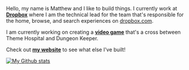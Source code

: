 Hello, my name is Matthew and I like to build things. I currently work at **[Dropbox](https://dropbox.com)** where I am the technical lead for the team that's responsible for the home, browse, and search experiences on [dropbox.com](https://dropbox.com/h).

I am currently working on creating a **[video game](https://github.com/matthewtole/dungeon-manager)** that's a cross between Theme Hospital and Dungeon Keeper.

Check out **[my website](https://matthewtole.com)** to see what else I've built!

[![My Github stats](https://github-readme-stats.vercel.app/api?username=mtole)](https://github.com/anuraghazra/github-readme-stats)
